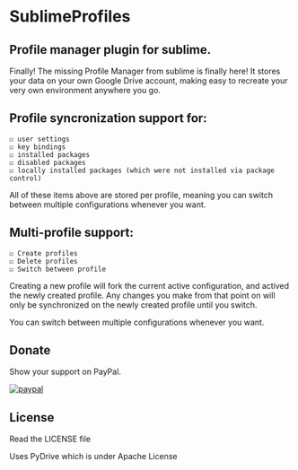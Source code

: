 # SublimeProfiles
## Profile manager plugin for sublime.
Finally! The missing Profile Manager from sublime is finally here!
It stores your data on your own Google Drive account, making easy to recreate your very own environment anywhere you go.

## Profile syncronization support for:
	☑ user settings
	☑ key bindings
	☑ installed packages
	☑ disabled packages
	☑ locally installed packages (which were not installed via package control)

All of these items above are stored per profile, meaning you can switch between multiple configurations whenever you want.

## Multi-profile support:
	☑ Create profiles
	☑ Delete profiles
	☑ Switch between profile

Creating a new profile will fork the current active configuration, and actived the newly created profile.
Any changes you make from that point on will only be synchronized on the newly created profile until you switch.

You can switch between multiple configurations whenever you want.


## Donate
Show your support on PayPal.

[![paypal](https://www.paypalobjects.com/en_US/i/btn/btn_donateCC_LG.gif)](https://www.paypal.com/cgi-bin/webscr?cmd=_donations&business=SSJ3JAVLZE98Y&item_name=software+maintenance&currency_code=EUR&source=url)


## License
Read the LICENSE file

Uses PyDrive which is under Apache License

